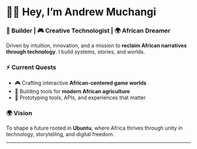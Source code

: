 # 👋🏾 Hey, I’m Andrew Muchangi

### 🧠 Builder | 🎮 Creative Technologist | 🌍 African Dreamer

Driven by intuition, innovation, and a mission to **reclaim African narratives through technology**.
I build systems, stories, and worlds.

### ⚡ Current Quests

* 🎮 Crafting interactive **African-centered game worlds**
* 🐐 Building tools for **modern African agriculture**
* 🧱 Prototyping tools, APIs, and experiences that matter

### 🌍 Vision

To shape a future rooted in **Ubuntu**, where Africa thrives through unity in technology, storytelling, and digital freedom.

---
